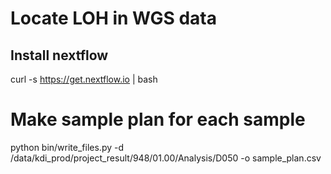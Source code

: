 # Locate LOH in WGS data

## Install nextflow

curl -s https://get.nextflow.io | bash

# Make sample plan for each sample
python bin/write_files.py -d /data/kdi_prod/project_result/948/01.00/Analysis/D050 -o sample_plan.csv
